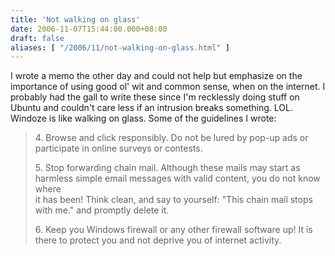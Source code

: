 ```yaml
---
title: 'Not walking on glass'
date: 2006-11-07T15:44:00.000+08:00
draft: false
aliases: [ "/2006/11/not-walking-on-glass.html" ]
---
```


I wrote a memo the other day and could not help but emphasize on the importance of using good ol' wit and common sense, when on the internet. I probably had the gall to write these since I'm recklessly doing stuff on Ubuntu and couldn't care less if an intrusion breaks something. LOL. Windoze is like walking on glass. Some of the guidelines I wrote:  

> 4\. Browse and click responsibly. Do not be lured by pop-up ads or  
> participate in online surveys or contests.
> 
> 5\. Stop forwarding chain mail. Although these mails may start as  
> harmless simple email messages with valid content, you do not know where  
> it has been! Think clean, and say to yourself: "This chain mail stops  
> with me." and promptly delete it.
> 
> 6\. Keep you Windows firewall or any other firewall software up! It is  
> there to protect you and not deprive you of internet activity.